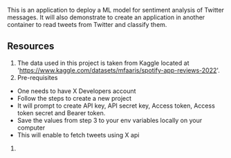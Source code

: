 This is an application to deploy a ML model for sentiment analysis of Twitter messages. It will also demonstrate
to create an application in another container to read tweets from Twitter and classify them.

## Resources
1. The data used in this project is taken from Kaggle located at 'https://www.kaggle.com/datasets/mfaaris/spotify-app-reviews-2022'.
1. Pre-requisites 
- One needs to have X Developers account 
- Follow the steps to create a new project
- It will prompt to create API key, API secret key, Access token, Access token secret and Bearer token.
- Save the values from step 3 to your env variables locally on your computer
- This will enable to fetch tweets using X api
1. 